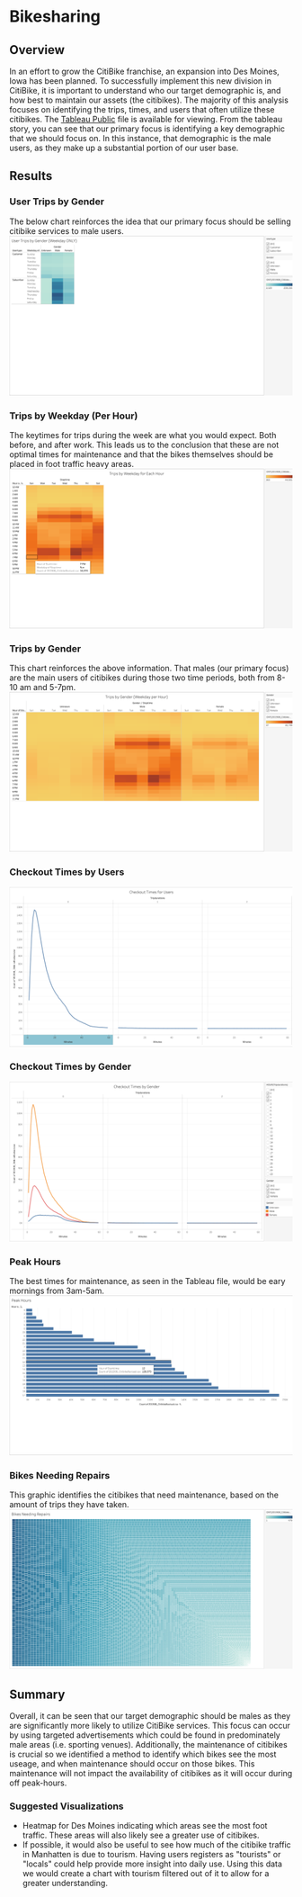 # Bikesharing
## Overview
In an effort to grow the CitiBike franchise, an expansion into Des Moines, Iowa has been planned. To successfully implement this new division in CitiBike, it is important to understand who our target demographic is, and how best to maintain our assets (the citibikes). The majority of this analysis focuses on identifying the trips, times, and users that often utilize these citibikes. The [Tableau Public](https://public.tableau.com/app/profile/dylan.scott4515/viz/CitiBikeChallenge_16615510323660/MarketingStrategyandUpkeep?publish=yes) file is available for viewing. From the tableau story, you can see that our primary focus is identifying a key demographic that we should focus on. In this instance, that demographic is the male users, as they make up a substantial portion of our user base. 
## Results
### User Trips by Gender
The below chart reinforces the idea that our primary focus should be selling citibike services to male users. 
![](/images/usertrips_gender.png)
### Trips by Weekday (Per Hour)
The keytimes for trips during the week are what you would expect. Both before, and after work. This leads us to the conclusion that these are not optimal times for maintenance and that the bikes themselves should be placed in foot traffic heavy areas. 
![](/images/weekday_hour.png)
### Trips by Gender
This chart reinforces the above information. That males (our primary focus) are the main users of citibikes during those two time periods, both from 8-10 am and 5-7pm. 
![](/images/trips_gender_hour.png)
### Checkout Times by Users
![](/images/checkout_time.png)
### Checkout Times by Gender
![](/images/checkout_gender.png)
### Peak Hours
The best times for maintenance, as seen in the Tableau file, would be eary mornings from 3am-5am. 
![](/images/peakhours.png)
### Bikes Needing Repairs
This graphic identifies the citibikes that need maintenance, based on the amount of trips they have taken. 
![](/images/bike_repair.png)
## Summary
Overall, it can be seen that our target demographic should be males as they are significantly more likely to utilize CitiBike services. This focus can occur by using targeted advertisements which could be found in predominately male areas (i.e. sporting venues). Additionally, the maintenance of citibikes is crucial so we identified a method to identify which bikes see the most useage, and when maintenance should occur on those bikes. This maintenance will not impact the availability of citibikes as it will occur during off peak-hours. 
### Suggested Visualizations
- Heatmap for Des Moines indicating which areas see the most foot traffic. These areas will also likely see a greater use of citibikes. 
- If possible, it would also be useful to see how much of the citibike traffic in Manhatten is due to tourism. Having users registers as "tourists" or "locals" could help provide more insight into daily use. Using this data we would create a chart with tourism filtered out of it to allow for a greater understanding. 
